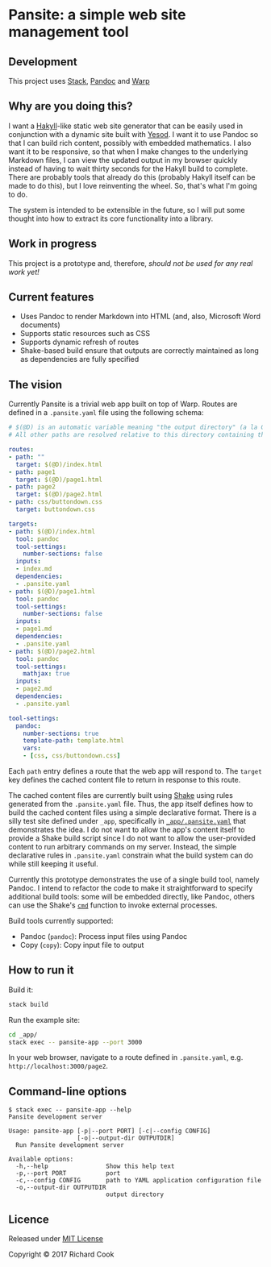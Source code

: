 # Pansite: a simple web site management tool

## Development

This project uses [Stack][stack], [Pandoc][pandoc] and [Warp][warp]

## Why are you doing this?

I want a [Hakyll][hakyll]-like static web site generator that can be easily used in conjunction with a dynamic site built with [Yesod][yesod]. I want it to use Pandoc so that I can build rich content, possibly with embedded mathematics. I also want it to be responsive, so that when I make changes to the underlying Markdown files, I can view the updated output in my browser quickly instead of having to wait thirty seconds for the Hakyll build to complete. There are probably tools that already do this (probably Hakyll itself can be made to do this), but I love reinventing the wheel. So, that's what I'm going to do.

The system is intended to be extensible in the future, so I will put some thought into how to extract its core functionality into a library.

## Work in progress

This project is a prototype and, therefore, _should not be used for any real work yet!_

## Current features

* Uses Pandoc to render Markdown into HTML (and, also, Microsoft Word documents)
* Supports static resources such as CSS
* Supports dynamic refresh of routes
* Shake-based build ensure that outputs are correctly maintained as long as dependencies are fully specified

## The vision

Currently Pansite is a trivial web app built on top of Warp. Routes are defined in a `.pansite.yaml` file using the following schema:

```yaml
# $(@D) is an automatic variable meaning "the output directory" (a la GNU Make)
# All other paths are resolved relative to this directory containing this file

routes:
- path: ""
  target: $(@D)/index.html
- path: page1
  target: $(@D)/page1.html
- path: page2
  target: $(@D)/page2.html
- path: css/buttondown.css
  target: buttondown.css

targets:
- path: $(@D)/index.html
  tool: pandoc
  tool-settings:
    number-sections: false
  inputs:
  - index.md
  dependencies:
  - .pansite.yaml
- path: $(@D)/page1.html
  tool: pandoc
  tool-settings:
    number-sections: false
  inputs:
  - page1.md
  dependencies:
  - .pansite.yaml
- path: $(@D)/page2.html
  tool: pandoc
  tool-settings:
    mathjax: true
  inputs:
  - page2.md
  dependencies:
  - .pansite.yaml

tool-settings:
  pandoc:
    number-sections: true
    template-path: template.html
    vars:
    - [css, css/buttondown.css]
```

Each `path` entry defines a route that the web app will respond to. The `target` key defines the cached content file to return in response to this route.

The cached content files are currently built using [Shake][shake] using rules generated from the `.pansite.yaml` file. Thus, the app itself defines how to build the cached content files using a simple declarative format. There is a silly test site defined under `_app`, specifically in [`_app/.pansite.yaml`][app-example] that demonstrates the idea. I do not want to allow the app's content itself to provide a Shake build script since I do not want to allow the user-provided content to run arbitrary commands on my server. Instead, the simple declarative rules in `.pansite.yaml` constrain what the build system can do while still keeping it useful.

Currently this prototype demonstrates the use of a single build tool, namely Pandoc. I intend to refactor the code to make it straightforward to specify additional build tools: some will be embedded directly, like Pandoc, others can use the Shake's [`cmd`][cmd-hackage] function to invoke external processes.

Build tools currently supported:

* Pandoc (`pandoc`): Process input files using Pandoc
* Copy (`copy`): Copy input file to output

## How to run it

Build it:

```bash
stack build
```

Run the example site:

```bash
cd _app/
stack exec -- pansite-app --port 3000
```

In your web browser, navigate to a route defined in `.pansite.yaml`, e.g. `http://localhost:3000/page2`.

## Command-line options

```terminal
$ stack exec -- pansite-app --help
Pansite development server

Usage: pansite-app [-p|--port PORT] [-c|--config CONFIG]
                   [-o|--output-dir OUTPUTDIR]
  Run Pansite development server

Available options:
  -h,--help                Show this help text
  -p,--port PORT           port
  -c,--config CONFIG       path to YAML application configuration file
  -o,--output-dir OUTPUTDIR
                           output directory
```

## Licence

Released under [MIT License][licence]

Copyright &copy; 2017 Richard Cook

[app-example]: _app/.pansite.yaml
[cmd-hackage]: https://hackage.haskell.org/package/shake-0.15.11/docs/Development-Shake-Command.html
[gnu-make]: https://www.gnu.org/software/make/
[hakyll]: https://jaspervdj.be/hakyll/
[licence]: LICENSE
[pandoc]: http://pandoc.org/
[shake]: http://shakebuild.com/
[stack]: https://haskellstack.org/
[warp]: https://hackage.haskell.org/package/warp
[yesod]: http://www.yesodweb.com/

